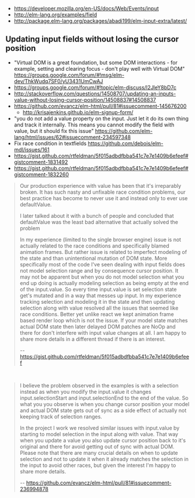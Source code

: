 - https://developer.mozilla.org/en-US/docs/Web/Events/input
- http://elm-lang.org/examples/field
- http://package.elm-lang.org/packages/abadi199/elm-input-extra/latest/

## Updating input fields without losing the cursor position

- "Virtual DOM is a great foundation, but some DOM interactions - for example, setting and clearing focus - don't play well with Virtual DOM" https://groups.google.com/forum/#!msg/elm-dev/ThkWudq7SF0/yU3431UmCwAJ
- https://groups.google.com/forum/#!topic/elm-discuss/I2JleY8bD7c
- http://stackoverflow.com/questions/14508707/updating-an-inputs-value-without-losing-cursor-position/14508837#14508837
- https://github.com/evancz/elm-html/pull/81#issuecomment-145676200
  - http://krisajenkins.github.io/elm-signup-form/
- "you do not add a value property on the input. Just let it do its own thing and track it internally. This means you cannot modify the field with value, but it should fix this issue" https://github.com/elm-lang/html/issues/62#issuecomment-234597348
- Fix race condition in textfields https://github.com/debois/elm-mdl/issues/161
- https://gist.github.com/rtfeldman/5f015adbdfbba541c7e7e1409b6efeef#gistcomment-1831492
- https://gist.github.com/rtfeldman/5f015adbdfbba541c7e7e1409b6efeef#gistcomment-1832260

>Our production experience with value has been that it's irreparably broken. It has such nasty and unfixable race condition problems, our best practice has become to never use it and instead only to ever use defaultValue.
>
>I later talked about it with a bunch of people and concluded that defaultValue was the least bad alternative that actually solved the problem
>
>In my experience (limited to the single browser engine) issue is not actually related to the race conditions and specifically blamed animation frames. But rather issue is related to imperfect modeling of the state and than unintentional mutation of DOM state. More specifically most of the code I've seen dealing with input fields does not model selection range and by consequence cursor position. It may not be apparent but when you do not model selection what you end up doing is actually modeling selection as being empty at the end of the input.value. So every time input.value is set selection state get's mutated and in a way that messes up input. In my experience tracking selection and modeling it in the state and then updating selection along with value resolved all the issues that seemed like race conditions. Better yet unlike react we kept animation frame based render loop which is not the issue. If your model state matches actual DOM state then later delayed DOM patches are NoOp and there for don't interfere with input value changes at all. I am happy to share more details in a different thread if there is an interest.
>
>-- https://gist.github.com/rtfeldman/5f015adbdfbba541c7e7e1409b6efeef

<br>

>I believe the problem observed in the examples is with a selection instead as when you modify the input.value it changes input.selectionStart and input.selectionEnd to the end of the value. So what you you observe is when you change cursor position your model and actual DOM state gets out of sync as a side effect of actually not keeping track of selection ranges.
>
>In the project I work we resolved similar issues with input.value by starting to model selection in the input along with value. That way when you update a value you also update cursor position back to it's original and there for avoid getting out of sync with actual DOM. Please note that there are many crucial details on when to update selection and not to update it when it already matches the selection in the input to avoid other races, but given the interest I'm happy to share more details.
>
>-- https://github.com/evancz/elm-html/pull/81#issuecomment-236994878
